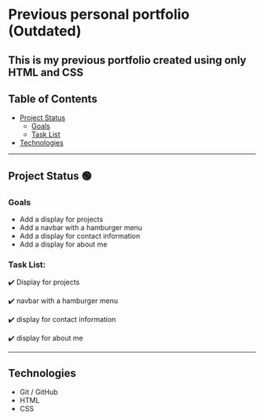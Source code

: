 # Previous personal portfolio (Outdated)
## This is my previous portfolio created using only HTML and CSS

## Table of Contents
- [Project Status](#project-status)
   - [Goals](#goals)
   - [Task List](#task-list)
- [Technologies](#technologies)

---
## Project Status :green_circle:
### Goals
- Add a display for projects
- Add a navbar with a hamburger menu
- Add a display for contact information
- Add a display for about me

### Task List: 

:heavy_check_mark: Display for projects

:heavy_check_mark: navbar with a hamburger menu

:heavy_check_mark: display for contact information

:heavy_check_mark: display for about me

<!--- 
Emojis for the Task List:
DONE =      :heavy_check_mark:
NOT DONE =  :x:
WIP =       :recycle:
BUGGED =    :warning:
 --->

---
## Technologies
- Git / GitHub
- HTML
- CSS
